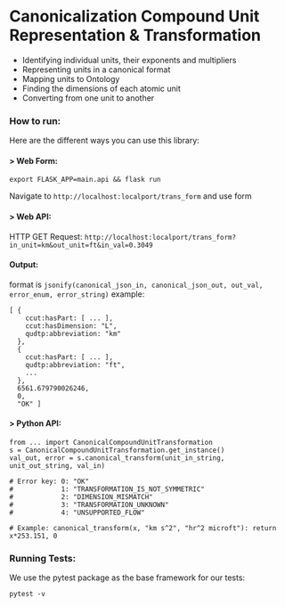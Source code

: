 # Canonicalization Compound Unit Representation & Transformation
- Identifying individual units, their exponents and multipliers
- Representing units in a canonical format
- Mapping units to Ontology
- Finding the dimensions of each atomic unit
- Converting from one unit to another

### How to run:
Here are the different ways you can use this library:
#### > Web Form:
```
export FLASK_APP=main.api && flask run
```
Navigate to ```http://localhost:localport/trans_form``` and use form
#### > Web API:
HTTP GET Request:
```http://localhost:localport/trans_form?in_unit=km&out_unit=ft&in_val=0.3049```
#### Output:
format is ```jsonify(canonical_json_in, canonical_json_out, out_val, error_enum, error_string)```
example:
```
[ {
    ccut:hasPart: [ ... ],
    ccut:hasDimension: "L",
    qudtp:abbreviation: "km"
  },
  {
    ccut:hasPart: [ ... ],
    qudtp:abbreviation: "ft",
    ...
  },
  6561.679790026246,
  0,
  "OK" ]
```
#### > Python API:
```
from ... import CanonicalCompoundUnitTransformation
s = CanonicalCompoundUnitTransformation.get_instance()
val_out, error = s.canonical_transform(unit_in_string, unit_out_string, val_in)

# Error key: 0: "OK"
#            1: "TRANSFORMATION_IS_NOT_SYMMETRIC"
#            2: "DIMENSION_MISMATCH"
#            3: "TRANSFORMATION_UNKNOWN"
#            4: "UNSUPPORTED_FLOW"

# Example: canonical_transform(x, "km s^2", "hr^2 microft"): return x*253.151, 0
```

### Running Tests:
We use the pytest package as the base framework for our tests:
```
pytest -v
```